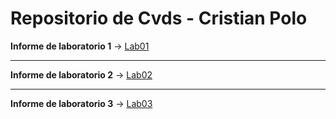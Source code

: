 # Repositorio de Cvds - Cristian Polo
<b>Informe de laboratorio 1</b> -> [Lab01](Lab01/Lab01.pdf)
<hr>
<b>Informe de laboratorio 2</b> -> <a href="https://github.com/Cristian5124/Cvds/blob/master/Lab02/Lab02.pdf">Lab02</a>
<hr>
<b>Informe de laboratorio 3</b> -> <a href="https://github.com/Cristian5124/Cvds/blob/master/Lab03/Lab03.pdf">Lab03</a>
